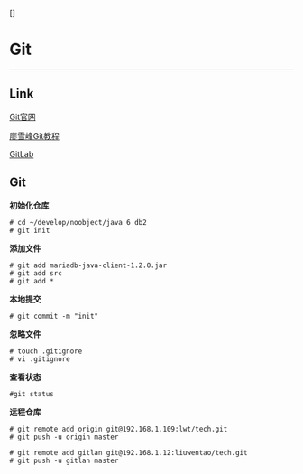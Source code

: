 []

Git
===
-------------------------
## Link
[Git官网](http://git-scm.com/)

[廖雪峰Git教程](http://www.liaoxuefeng.com/wiki/0013739516305929606dd18361248578c67b8067c8c017b000)

[GitLab](https://about.gitlab.com/)

## Git

**初始化仓库**

	# cd ~/develop/noobject/java 6 db2
	# git init

**添加文件**
	
	# git add mariadb-java-client-1.2.0.jar
	# git add src
	# git add *	

**本地提交**	

	# git commit -m "init"

**忽略文件**	

	# touch .gitignore
	# vi .gitignore

**查看状态**
	
	#git status
	
**远程仓库**
	
	# git remote add origin git@192.168.1.109:lwt/tech.git
	# git push -u origin master	

	# git remote add gitlan git@192.168.1.12:liuwentao/tech.git
	# git push -u gitlan master	
